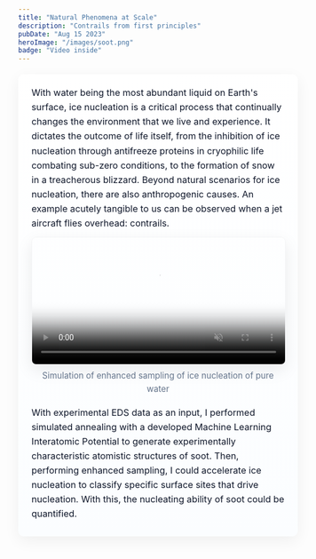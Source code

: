 ```yaml
---
title: "Natural Phenomena at Scale"
description: "Contrails from first principles"
pubDate: "Aug 15 2023"
heroImage: "/images/soot.png"
badge: "Video inside"
---
```


<div style="max-width:920px;margin:1.25rem auto;padding:1.25rem 1.5rem;line-height:1.6;color:#0f172a;font-size:1.02rem;background:linear-gradient(180deg,#ffffff,#fbfdff);border-radius:10px;box-shadow:0 8px 28px rgba(2,6,23,0.06);">

  <p style="margin:0 0 0.75rem 0;">With water being the most abundant liquid on Earth's surface, ice nucleation is a critical process that continually changes the environment that we live and experience.
It dictates the outcome of life itself, from the inhibition of ice nucleation through antifreeze proteins in cryophilic life combating sub-zero conditions, to the formation of snow in a treacherous blizzard.
Beyond natural scenarios for ice nucleation, there are also anthropogenic causes.
An example acutely tangible to us can be observed when a jet aircraft flies overhead: contrails.
</p>

  <figure style="margin:0 auto 1rem auto;max-width:820px;text-align:center;">
    <video controls playsinline muted loop poster="/images/soot.png" style="width:100%;height:auto;border-radius:8px;box-shadow:0 10px 30px rgba(2,6,23,0.08);border:1px solid rgba(15,23,42,0.04);">
      <source src="/videos/freezing.webm" type="video/webm">
      Your browser does not support the video tag.
    </video>
    <figcaption style="margin-top:0.5rem;color:#64748b;font-size:0.95rem;">Simulation of enhanced sampling of ice nucleation of pure water</figcaption>
  </figure>

  <p style="margin:0 0 0.5rem 0;">With experimental EDS data as an input, I performed simulated annealing with a developed Machine Learning Interatomic Potential 
to generate experimentally characteristic atomistic structures of soot.
Then, performing enhanced sampling, I could accelerate ice nucleation to classify specific surface sites that drive nucleation.
With this, the nucleating ability of soot could be quantified.</p>

</div>
